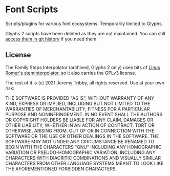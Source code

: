 # Font Scripts

Scripts/plugins for various font ecosystems. Temporarily limited to Glyphs.

Glyphs 2 scripts have been deleted as they are not maintained. You can still [access them in git history](https://github.com/jpt/font-scripts/tree/d27490b3c5ae165ae3451f593ae7bd42cd0b728a/Glyphs/Glyphs%202) if you need them.

## License

The Family Steps Interpolator (archived, Glyphs 2 only) uses bits of [Linus Romer's steminterpolator]( https://github.com/linusromer/steminterpolation), so it also carries the GPLv3 license. 

The rest of it is (c) 2021 Jeremy Tribby, all rights reserved. Use at your own risk: 

THE SOFTWARE IS PROVIDED "AS IS", WITHOUT WARRANTY OF ANY KIND, EXPRESS OR IMPLIED, INCLUDING BUT NOT LIMITED TO THE WARRANTIES OF MERCHANTABILITY, FITNESS FOR A PARTICULAR PURPOSE AND NONINFRINGEMENT. IN NO EVENT SHALL THE AUTHORS OR COPYRIGHT HOLDERS BE LIABLE FOR ANY CLAIM, DAMAGES OR OTHER LIABILITY, WHETHER IN AN ACTION OF CONTRACT, TORT OR OTHERWISE, ARISING FROM, OUT OF OR IN CONNECTION WITH THE SOFTWARE OR THE USE OR OTHER DEALINGS IN THE SOFTWARE. THE SOFTWARE MAY NOT UNDER ANY CIRCUMSTANCE BE RENAMED TO BEGIN WITH THE CHARACTERS "GNU" INCLUDING ANY HOMOGRAPHIC VARIATION OR PSEUDO-HOMOGRAPHIC VARIATION, INCLUDING ANY CHARACTERS WITH DIACRITIC COMBINATIONS AND VISUALLY SIMILAR CHARACTERS FROM OTHER LANGUAGE SYSTEMS MEANT TO LOOK LIKE THE AFOREMENTIONED FORBIDDEN CHARACTERS.
